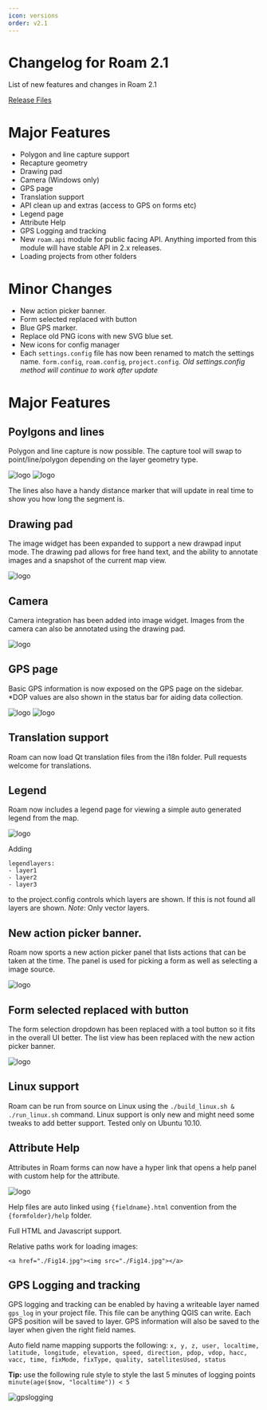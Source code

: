 ```yaml
---
icon: versions
order: v2.1
---
```


# Changelog for Roam 2.1

List of new features and changes in Roam 2.1

[Release Files](https://github.com/terry-longmacch/Roam/releases/tag/v2.1)

# Major Features

- Polygon and line capture support
- Recapture geometry
- Drawing pad
- Camera (Windows only)
- GPS page
- Translation support
- API clean up and extras (access to GPS on forms etc)
- Legend page
- Attribute Help
- GPS Logging and tracking
- New `roam.api` module for public facing API.  Anything imported from this module will have stable API in 2.x releases.
- Loading projects from other folders

# Minor Changes
- New action picker banner.
- Form selected replaced with button
- Blue GPS marker.
- Replace old PNG icons with new SVG blue set.
- New icons for config manager
- Each `settings.config` file has now been renamed to match the settings name.  `form.config`, `roam.config`, `project.config`.  *Old settings.config method will continue to work after update*

# Major Features

## Poylgons and lines
Polygon and line capture is now possible. The capture tool will swap to point/line/polygon depending on the layer geometry type.

![logo](../images/polygon.png)
![logo](../images/line.png)

The lines also have a handy distance marker that will update in real time to show you how long the segment is.

## Drawing pad
The image widget has been expanded to support a new drawpad input mode.  The drawing pad allows for free hand text, and the ability to annotate images and a snapshot of the current map view.

![logo](../images/drawingpad.png)

## Camera
Camera integration has been added into image widget.  Images from the camera can also be annotated using the drawing pad.

![logo](http://i.imgur.com/C7c40Gl.png)

## GPS page
Basic GPS information is now exposed on the GPS page on the sidebar. *DOP values are also shown in the status bar for aiding data collection.

![logo](../images/gps_page.png)
![logo](../images/gps_status.png)

## Translation support
Roam can now load Qt translation files from the i18n folder. Pull requests welcome for translations.

## Legend
Roam now includes a legend page for viewing a simple auto generated legend from the map.

![logo](../images/legend.png)

Adding 

```
legendlayers:
- layer1
- layer2
- layer3
```
to the project.config controls which layers are shown.  If this is not found all layers are shown. *Note*: Only vector layers.

## New action picker banner.
Roam now sports a new action picker panel that lists actions that can be taken at the time.  The panel is used for picking a form as well as selecting a image source.

![logo](../images/actionbanner.png)

## Form selected replaced with button
The form selection dropdown has been replaced with a tool button so it fits in the overall UI better.  The list view has been replaced with the new action picker banner.

![logo](../images/actionbanner_forms.png)

## Linux support
Roam can be run from source on Linux using the `./build_linux.sh & ./run_linux.sh` command.  Linux support is only new and might need some tweaks to add better support. Tested only on Ubuntu 10.10.

## Attribute Help
Attributes in Roam forms can now have a hyper link that opens a help panel with custom help for the attribute.

![logo](../images/help.png)

Help files are auto linked using `{fieldname}.html` convention from the `{formfolder}/help` folder.

Full HTML and Javascript support.

Relative paths work for loading images:

`<a href="./Fig14.jpg"><img src="./Fig14.jpg"></a>`

## GPS Logging and tracking

GPS logging and tracking can be enabled by having a writeable layer named `gps_log` in your project file. This file can be anything QGIS can write. Each GPS position will be saved to layer. GPS information will also be saved to the layer when given the right field names.  

Auto field name mapping supports the following:
`x, y, z, user, localtime, latitude, longitude, elevation, speed, direction, pdop, vdop, hacc, vacc, time, fixMode, fixType, quality, satellitesUsed, status`

**Tip:** use the following rule style to style the last 5 minutes of logging points `minute(age($now, "localtime")) < 5`

![gpslogging](../images/gpslogging.png)
